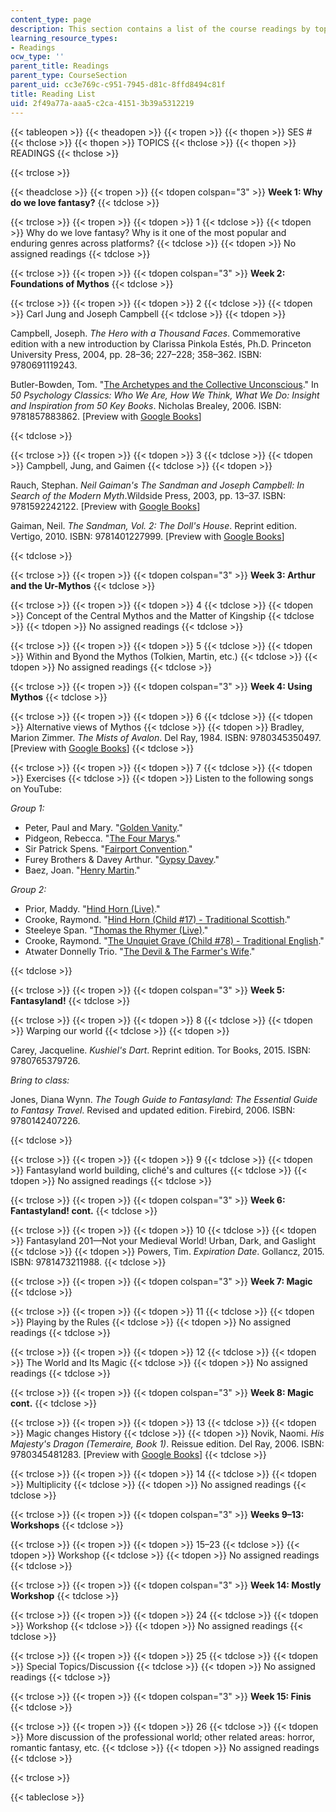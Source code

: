 ```yaml
---
content_type: page
description: This section contains a list of the course readings by topic and schedule.
learning_resource_types:
- Readings
ocw_type: ''
parent_title: Readings
parent_type: CourseSection
parent_uid: cc3e769c-c951-7945-d81c-8ffd8494c81f
title: Reading List
uid: 2f49a77a-aaa5-c2ca-4151-3b39a5312219
---
```


{{< tableopen >}}
{{< theadopen >}}
{{< tropen >}}
{{< thopen >}}
SES #
{{< thclose >}}
{{< thopen >}}
TOPICS
{{< thclose >}}
{{< thopen >}}
READINGS
{{< thclose >}}

{{< trclose >}}

{{< theadclose >}}
{{< tropen >}}
{{< tdopen colspan="3" >}}
**Week 1: Why do we love fantasy?**
{{< tdclose >}}

{{< trclose >}}
{{< tropen >}}
{{< tdopen >}}
1
{{< tdclose >}}
{{< tdopen >}}
Why do we love fantasy? Why is it one of the most popular and enduring genres across platforms?
{{< tdclose >}}
{{< tdopen >}}
No assigned readings
{{< tdclose >}}

{{< trclose >}}
{{< tropen >}}
{{< tdopen colspan="3" >}}
**Week 2: Foundations of Mythos**
{{< tdclose >}}

{{< trclose >}}
{{< tropen >}}
{{< tdopen >}}
2
{{< tdclose >}}
{{< tdopen >}}
Carl Jung and Joseph Campbell
{{< tdclose >}}
{{< tdopen >}}


Campbell, Joseph. _The Hero with a Thousand Faces_. Commemorative edition with a new introduction by Clarissa Pinkola Estés, Ph.D. Princeton University Press, 2004, pp. 28–36; 227–228; 358–362. ISBN: 9780691119243.

Butler-Bowden, Tom. "[The Archetypes and the Collective Unconscious](http://www.butler-bowdon.com/carl-jung---the-archetypes-and-the-collective-unconscious.html)." In _50 Psychology Classics: Who We Are, How We Think, What We Do: Insight and Inspiration from 50 Key Books_. Nicholas Brealey, 2006. ISBN: 9781857883862. \[Preview with [Google Books](https://books.google.com/books?id=wfjB9Blnk8kC&lpg=PP1&pg=PA168#v=onepage&q&f=false)\]


{{< tdclose >}}

{{< trclose >}}
{{< tropen >}}
{{< tdopen >}}
3
{{< tdclose >}}
{{< tdopen >}}
Campbell, Jung, and Gaimen
{{< tdclose >}}
{{< tdopen >}}


Rauch, Stephan. _Neil Gaiman's The Sandman and Joseph Campbell: In Search of the Modern Myth_.Wildside Press, 2003, pp. 13–37. ISBN: 9781592242122. \[Preview with [Google Books](https://books.google.com/books?id=4BY4M5zSl0QC&lpg=PA11&dq=carl%20jung's%20influence%20on%20joseph%20campbell&lr&pg=PA13#v=onepage&q&f=false)\]

Gaiman, Neil. _The Sandman, Vol. 2: The Doll's House_. Reprint edition. Vertigo, 2010. ISBN: 9781401227999. \[Preview with [Google Books](https://books.google.com/books?id=9e_jAAAAQBAJ&lpg=PA1&dq=the%20sandman%20vol.%202&pg=PA1#v=onepage&q&f=false)\]


{{< tdclose >}}

{{< trclose >}}
{{< tropen >}}
{{< tdopen colspan="3" >}}
**Week 3: Arthur and the Ur-Mythos**
{{< tdclose >}}

{{< trclose >}}
{{< tropen >}}
{{< tdopen >}}
4
{{< tdclose >}}
{{< tdopen >}}
Concept of the Central Mythos and the Matter of Kingship
{{< tdclose >}}
{{< tdopen >}}
No assigned readings
{{< tdclose >}}

{{< trclose >}}
{{< tropen >}}
{{< tdopen >}}
5
{{< tdclose >}}
{{< tdopen >}}
Within and Byond the Mythos (Tolkien, Martin, etc.)
{{< tdclose >}}
{{< tdopen >}}
No assigned readings
{{< tdclose >}}

{{< trclose >}}
{{< tropen >}}
{{< tdopen colspan="3" >}}
**Week 4: Using Mythos**
{{< tdclose >}}

{{< trclose >}}
{{< tropen >}}
{{< tdopen >}}
6
{{< tdclose >}}
{{< tdopen >}}
Alternative views of Mythos
{{< tdclose >}}
{{< tdopen >}}
Bradley, Marion Zimmer. _The Mists of Avalon_. Del Ray, 1984. ISBN: 9780345350497. \[Preview with [Google Books](https://books.google.com/books?id=hPHO7A8n_Q0C&lpg=PP1&dq=the%20mists%20of%20avalon&pg=PP1#v=onepage&q&f=false)\]
{{< tdclose >}}

{{< trclose >}}
{{< tropen >}}
{{< tdopen >}}
7
{{< tdclose >}}
{{< tdopen >}}
Exercises
{{< tdclose >}}
{{< tdopen >}}
Listen to the following songs on YouTube:

_Group 1:_

*   Peter, Paul and Mary. "[Golden Vanity](https://youtu.be/2mnTrFaYpF4)."
*   Pidgeon, Rebecca. "[The Four Marys](https://youtu.be/576e7apG1QE)."
*   Sir Patrick Spens. "[Fairport Convention](https://youtu.be/-n6rCeQdTGE)."
*   Furey Brothers & Davey Arthur. "[Gypsy Davey](https://youtu.be/pHgDExGGgM0)."
*   Baez, Joan. "[Henry Martin](https://youtu.be/pcrNySdHKDQ)."

_Group 2:_

*   Prior, Maddy. "[Hind Horn (Live)](https://youtu.be/mwBZoE3OApY)."
*   Crooke, Raymond. "[Hind Horn (Child #17) - Traditional Scottish](https://youtu.be/nWealaEyIt0?list=PLB2D0D5657EA394E4)."
*   Steeleye Span. "[Thomas the Rhymer (Live)](https://youtu.be/P6qv4uswKDA)."
*   Crooke, Raymond. "[The Unquiet Grave (Child #78) - Traditional English](https://youtu.be/4r6cKrjCnLA?list=PLB2D0D5657EA394E4)."
*   Atwater Donnelly Trio. "[The Devil & The Farmer's Wife](https://youtu.be/m5Wv1B-L9_g)."


{{< tdclose >}}

{{< trclose >}}
{{< tropen >}}
{{< tdopen colspan="3" >}}
**Week 5: Fantasyland!**
{{< tdclose >}}

{{< trclose >}}
{{< tropen >}}
{{< tdopen >}}
8
{{< tdclose >}}
{{< tdopen >}}
Warping our world
{{< tdclose >}}
{{< tdopen >}}


Carey, Jacqueline. _Kushiel's Dart_. Reprint edition. Tor Books, 2015. ISBN: 9780765379726.

_Bring to class:_

Jones, Diana Wynn. _The Tough Guide to Fantasyland: The Essential Guide to Fantasy Travel_. Revised and updated edition. Firebird, 2006. ISBN: 9780142407226.


{{< tdclose >}}

{{< trclose >}}
{{< tropen >}}
{{< tdopen >}}
9
{{< tdclose >}}
{{< tdopen >}}
Fantasyland world building, cliché's and cultures
{{< tdclose >}}
{{< tdopen >}}
No assigned readings
{{< tdclose >}}

{{< trclose >}}
{{< tropen >}}
{{< tdopen colspan="3" >}}
**Week 6: Fantastyland! cont.**
{{< tdclose >}}

{{< trclose >}}
{{< tropen >}}
{{< tdopen >}}
10
{{< tdclose >}}
{{< tdopen >}}
Fantasyland 201—Not your Medieval World! Urban, Dark, and Gaslight
{{< tdclose >}}
{{< tdopen >}}
Powers, Tim. _Expiration Date_. Gollancz, 2015. ISBN: 9781473211988.
{{< tdclose >}}

{{< trclose >}}
{{< tropen >}}
{{< tdopen colspan="3" >}}
**Week 7: Magic**
{{< tdclose >}}

{{< trclose >}}
{{< tropen >}}
{{< tdopen >}}
11
{{< tdclose >}}
{{< tdopen >}}
Playing by the Rules
{{< tdclose >}}
{{< tdopen >}}
No assigned readings
{{< tdclose >}}

{{< trclose >}}
{{< tropen >}}
{{< tdopen >}}
12
{{< tdclose >}}
{{< tdopen >}}
The World and Its Magic
{{< tdclose >}}
{{< tdopen >}}
No assigned readings
{{< tdclose >}}

{{< trclose >}}
{{< tropen >}}
{{< tdopen colspan="3" >}}
**Week 8: Magic cont.**
{{< tdclose >}}

{{< trclose >}}
{{< tropen >}}
{{< tdopen >}}
13
{{< tdclose >}}
{{< tdopen >}}
Magic changes History
{{< tdclose >}}
{{< tdopen >}}
Novik, Naomi. _His Majesty's Dragon (Temeraire, Book 1)_. Reissue edition. Del Ray, 2006. ISBN: 9780345481283. \[Preview with [Google Books](https://books.google.com/books?id=ccWmlymJEq0C&lpg=PP1&dq=his%20majesty's%20dragon&pg=PP1#v=onepage&q&f=false)\]
{{< tdclose >}}

{{< trclose >}}
{{< tropen >}}
{{< tdopen >}}
14
{{< tdclose >}}
{{< tdopen >}}
Multiplicity
{{< tdclose >}}
{{< tdopen >}}
No assigned readings
{{< tdclose >}}

{{< trclose >}}
{{< tropen >}}
{{< tdopen colspan="3" >}}
**Weeks 9–13: Workshops**
{{< tdclose >}}

{{< trclose >}}
{{< tropen >}}
{{< tdopen >}}
15–23
{{< tdclose >}}
{{< tdopen >}}
Workshop
{{< tdclose >}}
{{< tdopen >}}
No assigned readings
{{< tdclose >}}

{{< trclose >}}
{{< tropen >}}
{{< tdopen colspan="3" >}}
**Week 14: Mostly Workshop**
{{< tdclose >}}

{{< trclose >}}
{{< tropen >}}
{{< tdopen >}}
24
{{< tdclose >}}
{{< tdopen >}}
Workshop
{{< tdclose >}}
{{< tdopen >}}
No assigned readings
{{< tdclose >}}

{{< trclose >}}
{{< tropen >}}
{{< tdopen >}}
25
{{< tdclose >}}
{{< tdopen >}}
Special Topics/Discussion
{{< tdclose >}}
{{< tdopen >}}
No assigned readings
{{< tdclose >}}

{{< trclose >}}
{{< tropen >}}
{{< tdopen colspan="3" >}}
**Week 15: Finis**
{{< tdclose >}}

{{< trclose >}}
{{< tropen >}}
{{< tdopen >}}
26
{{< tdclose >}}
{{< tdopen >}}
More discussion of the professional world; other related areas: horror, romantic fantasy, etc.
{{< tdclose >}}
{{< tdopen >}}
No assigned readings
{{< tdclose >}}

{{< trclose >}}

{{< tableclose >}}